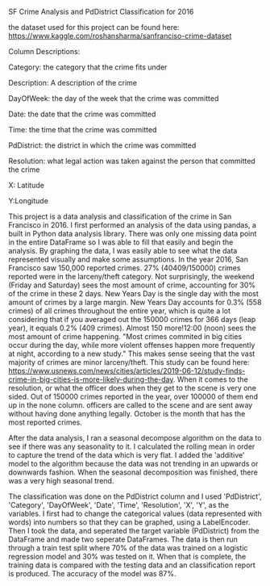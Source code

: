 SF Crime Analysis and PdDistrict Classification for 2016

the dataset used for this project can be found here: 
https://www.kaggle.com/roshansharma/sanfranciso-crime-dataset

Column Descriptions:

Category: the category that the crime fits under

Description: A description of the crime

DayOfWeek: the day of the week that the crime was committed 

Date: the date that the crime was committed

Time: the time that the crime was committed

PdDistrict: the district in which the crime was committed

Resolution: what legal action was taken against the person that committed the crime

X: Latitude

Y:Longitude


This project is a data analysis and classification of the crime in San Francisco in 2016. I first performed an analysis of the data using pandas, a built in Python data analysis library. There was only one missing data point in the entire DataFrame so I was able to fill that easily and begin the analysis. By graphing the data, I was easily able to see what the data represented visually and make some assumptions. In the year 2016, San Francisco saw 150,000 reported crimes. 27% (40409/150000) crimes reported were in the larceny/theft category. Not surprisingly, the weekend (Friday and Saturday) sees the most amount of crime, accounting for 30% of the crime in these 2 days. New Years Day is the single day with the most amount of crimes by a large margin. New Years Day accounts for 0.3% (558 crimes) of all crimes throughout the entire year, which is quite a lot considering that if you averaged out the 150000 crimes for 366 days (leap year), it equals 0.2% (409 crimes). Almost 150 more!12:00 (noon) sees the most amount of crime happening. "Most crimes commited in big cities occur during the day, while more violent offenses happen more frequently at night, according to a new study." This makes sense seeing that the vast majority of crimes are minor larceny/theft. This study can be found here: https://www.usnews.com/news/cities/articles/2019-06-12/study-finds-crime-in-big-cities-is-more-likely-during-the-day. When it comes to the resolution, or what the officer does when they get to the scene is very one sided. Out of 150000 crimes reported in the year, over 100000 of them end up in the none column. officers are called to the scene and are sent away without having done anything legally. October is the month that has the most reported crimes. 

After the data analysis, I ran a seasonal decompose algorithm on the data to see if there was any seasonality to it. I calculated the rolling mean in order to capture the trend of the data which is very flat. I added the 'additive' model to the algorithm because the data was not trending in an upwards or downwards fashion. When the seasonal decomposition was finished, there was a very high seasonal trend.

The classification was done on the PdDistrict column and I used 'PdDistrict', 'Category', 'DayOfWeek', 'Date', 'Time', 'Resolution', 'X', 'Y', as the variables. I first had to change the categorical values (data represented with words) into numbers so that they can be graphed, using a LabelEncoder. Then I took the data, and seperated the target variable (PdDistrict) from the DataFrame and made two seperate DataFrames. The data is then run through a train test split where 70% of the data was trained on a logistic regression model and 30% was tested on it. When that is complete, the training data is compared with the testing data and an classification report is produced. The accuracy of the model was 87%.
